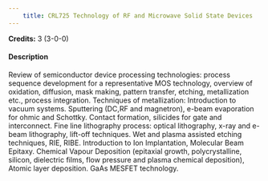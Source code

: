 ```yaml
---
    title: CRL725 Technology of RF and Microwave Solid State Devices
---
```

**Credits:** 3 (3-0-0)



#### Description 
Review of semiconductor device processing technologies: process sequence development for a representative MOS technology, overview of oxidation, diffusion, mask making, pattern transfer, etching, metallization etc., process integration. Techniques of metallization: Introduction to vacuum systems. Sputtering (DC,RF and magnetron), e-beam evaporation for ohmic and Schottky. Contact formation, silicides for gate and interconnect. Fine line lithography process: optical lithography, x-ray and e-beam lithography, lift-off techniques. Wet and plasma assisted etching techniques, RIE, RIBE. Introduction to Ion Implantation, Molecular Beam Epitaxy. Chemical Vapour Deposition (epitaxial growth, polycrystalline, silicon, dielectric films, flow pressure and plasma chemical deposition), Atomic layer deposition. GaAs MESFET technology.